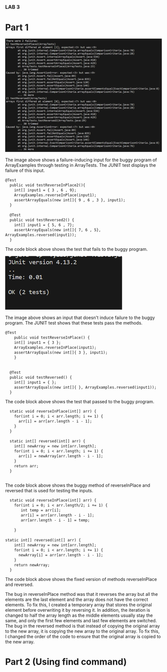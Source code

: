 ### LAB 3 
# Part 1

![Image](Lab3Failure.png) 

The image above shows a failure-inducing input for the buggy program of ArrayExamples through testing in ArrayTests. The JUNIT test displays the failure of this input.

~~~
@Test
  public void testReverseInPlace2(){
    int[] input1 = { 3 , 6 , 9};
    ArrayExamples.reverseInPlace(input1);
    assertArrayEquals(new int[]{ 9 , 6 , 3 }, input1);
  }

  @Test
  public void testReversed2() {
    int[] input1 = { 5, 6 , 7};
    assertArrayEquals(new int[]{ 7, 6 , 5}, ArrayExamples.reversed(input1));
  }
~~~

The code block above shows the test that fails to the buggy program.

![Image](Lab3Pass.png) 

The image above shows an input that doesn't induce failure to the buggy program. The JUNIT test shows that these tests pass the methods.

~~~
@Test 
	public void testReverseInPlace() {
    int[] input1 = { 3 };
    ArrayExamples.reverseInPlace(input1);
    assertArrayEquals(new int[]{ 3 }, input1);
	}


  @Test
  public void testReversed() {
    int[] input1 = { };
    assertArrayEquals(new int[]{ }, ArrayExamples.reversed(input1));
  }
~~~
The code block above shows the test that passed to the buggy program. 

~~~
  static void reverseInPlace(int[] arr) {
    for(int i = 0; i < arr.length; i += 1) {
      arr[i] = arr[arr.length - i - 1];
    }
  }

  static int[] reversed(int[] arr) {
    int[] newArray = new int[arr.length];
    for(int i = 0; i < arr.length; i += 1) {
      arr[i] = newArray[arr.length - i - 1];
    }
    return arr;
  }
  
~~~

The code block above shows the buggy method of reverseInPlace and reversed that is used for testing the inputs.

~~~
  static void reverseInPlace(int[] arr) {
    for(int i = 0; i < arr.length/2; i += 1) {
       int temp = arr[i];
       arr[i] = arr[arr.length - i - 1];
       arr[arr.length - i - 1] = temp;
      
    }

static int[] reversed(int[] arr) {
    int[] newArray = new int[arr.length];
    for(int i = 0; i < arr.length; i += 1) {
      newArray[i] = arr[arr.length - i - 1];
    }
    return newArray;
  }
~~~

The code block above shows the fixed version of methods reverseInPlace and reversed.

The bug in reverseInPlace method was that it reverses the array but all the elements are the last element and the array does not have the correct elements. To fix this, I created a temporary array that stores the original element before overwriting it by reversing it. In addition, the iteration is changed to half the array length as the middle elements usually stay the same, and only the first few elements and last few elements are switched. The bug in the reversed method is that instead of copying the original array to the new array, it is copying the new array to the original array. To fix this, I changed the order of the code to ensure that the original array is copied to the new array.

# Part 2 (Using find command)


